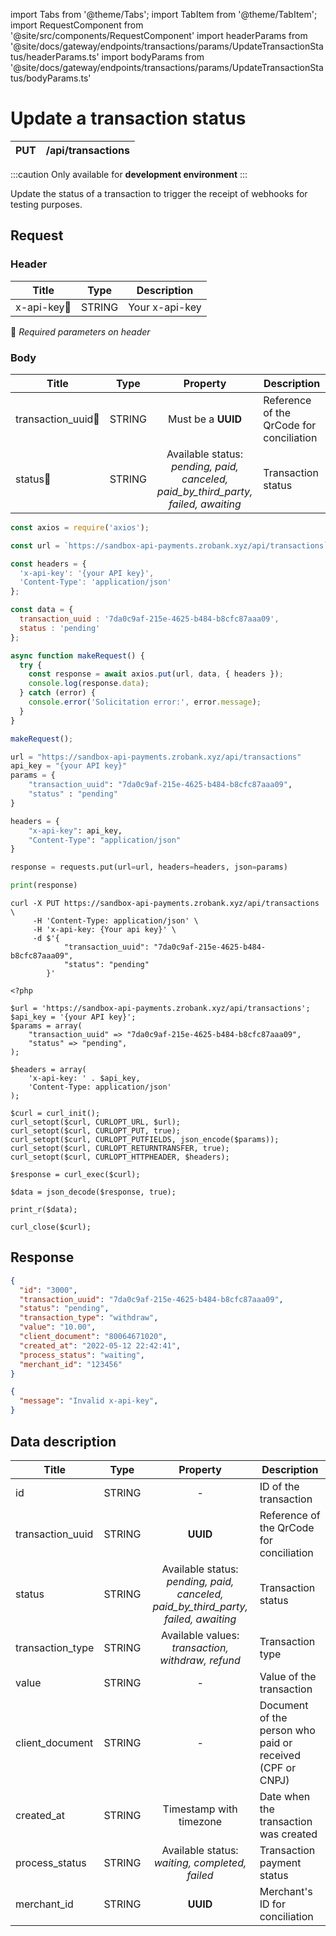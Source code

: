 import Tabs from '@theme/Tabs';
import TabItem from '@theme/TabItem';
import RequestComponent from '@site/src/components/RequestComponent'
import headerParams from '@site/docs/gateway/endpoints/transactions/params/UpdateTransactionStatus/headerParams.ts'
import bodyParams from '@site/docs/gateway/endpoints/transactions/params/UpdateTransactionStatus/bodyParams.ts'

# Update a transaction status

| PUT       | /api/transactions                         |
| --------- | ---------------------------------------- |

:::caution
Only available for **development environment**
:::

Update the status of a transaction to trigger the receipt of webhooks for testing purposes.


## Request

<RequestComponent selectorBaseUrl="gateway" headerParams={headerParams} bodyParams={bodyParams} endpoint="/api/transaction" method="put">

### Header
| Title                                | Type       | Description    |
| ------------------------------------ | :---------:|--------------- |
| x-api-key:small_orange_diamond:      | STRING     | Your x-api-key |
:small_orange_diamond: *Required parameters on header*


### Body
| Title                                  | Type  | Property                                                                               |Description                                                 |
| ---------------------------------------|:-----:| :------------------------------------------------------------------------------------: | ---------------------------------------------------------- |
| transaction_uuid:small_orange_diamond: | STRING| Must be a **UUID**                                                                     | Reference of the QrCode for conciliation                   |
| status:small_orange_diamond:           | STRING|Available status:<br/> *pending, paid, canceled, paid_by_third_party, failed, awaiting* | Transaction status                                         |

<Tabs>
<TabItem value="js" label="NodeJS">

```js title=Axios
const axios = require('axios');

const url = `https://sandbox-api-payments.zrobank.xyz/api/transactions`;

const headers = {
  'x-api-key': '{your API key}',
  'Content-Type': 'application/json'
};

const data = {
  transaction_uuid : '7da0c9af-215e-4625-b484-b8cfc87aaa09',
  status : 'pending'
};

async function makeRequest() {
  try {
    const response = await axios.put(url, data, { headers });
    console.log(response.data);
  } catch (error) {
    console.error('Solicitation error:', error.message);
  }
}

makeRequest();
```
</TabItem>
<TabItem value="py" label="Python">

```python title=Requests
url = "https://sandbox-api-payments.zrobank.xyz/api/transactions"
api_key = "{your API key}"
params = {
    "transaction_uuid": "7da0c9af-215e-4625-b484-b8cfc87aaa09",
    "status" : "pending"
}

headers = {
    "x-api-key": api_key,
    "Content-Type": "application/json"
}

response = requests.put(url=url, headers=headers, json=params)

print(response)
```
</TabItem>
<TabItem value="shell" label="Shell">

```shell title=CURL
curl -X PUT https://sandbox-api-payments.zrobank.xyz/api/transactions \
     -H 'Content-Type: application/json' \
     -H 'x-api-key: {Your api key}' \
     -d $'{
            "transaction_uuid": "7da0c9af-215e-4625-b484-b8cfc87aaa09",
            "status": "pending"
        }'
```
</TabItem>
<TabItem value="php" label="PHP">

```shell title=CURL
<?php

$url = 'https://sandbox-api-payments.zrobank.xyz/api/transactions';
$api_key = '{your API key}';
$params = array(
    "transaction_uuid" => "7da0c9af-215e-4625-b484-b8cfc87aaa09",
    "status" => "pending",
);

$headers = array(
    'x-api-key: ' . $api_key,
    'Content-Type: application/json'
);

$curl = curl_init();
curl_setopt($curl, CURLOPT_URL, $url);
curl_setopt($curl, CURLOPT_PUT, true);
curl_setopt($curl, CURLOPT_PUTFIELDS, json_encode($params));
curl_setopt($curl, CURLOPT_RETURNTRANSFER, true);
curl_setopt($curl, CURLOPT_HTTPHEADER, $headers);

$response = curl_exec($curl);

$data = json_decode($response, true);

print_r($data);

curl_close($curl);
```
</TabItem>
</Tabs>

## Response

<Tabs>
<TabItem value="201" label="201">

```json  title=/api/transactions
{
  "id": "3000",
  "transaction_uuid": "7da0c9af-215e-4625-b484-b8cfc87aaa09",
  "status": "pending",
  "transaction_type": "withdraw",
  "value": "10.00",
  "client_document": "80064671020",
  "created_at": "2022-05-12 22:42:41",
  "process_status": "waiting",
  "merchant_id": "123456"
}
```
</TabItem>
<TabItem value="401" label="401">

```json  title=/api/transactions
{
  "message": "Invalid x-api-key",
}
```
</TabItem>
</Tabs>

## Data description

| Title             | Type  | Property                                                                                |Description                                                 |
| ------------------|-------|:--------------------------------------------------------------------------------------: | ---------------------------------------------------------- |
| id                | STRING| -                                                                                       | ID of the transaction                                      |
| transaction_uuid  | STRING| **UUID**                                                                                | Reference of the QrCode for conciliation                   |
| status            | STRING| Available status:<br/> *pending, paid, canceled, paid_by_third_party, failed, awaiting* | Transaction status                                         |
| transaction_type  | STRING| Available values: <br/> *transaction, withdraw, refund*                                  | Transaction type                                           |
| value             | STRING| -                                                                                       |  Value of the transaction                                  |
| client_document   | STRING| -                                                                                       |  Document of the person who paid or received (CPF or CNPJ) |
| created_at        | STRING| Timestamp with timezone                                                                 |  Date when the transaction was created                     |
| process_status    | STRING| Available status: <br/> *waiting, completed, failed*                                    |  Transaction payment status                                |
| merchant_id       | STRING| **UUID**                                                                                |  Merchant's ID for conciliation                            |
</RequestComponent>